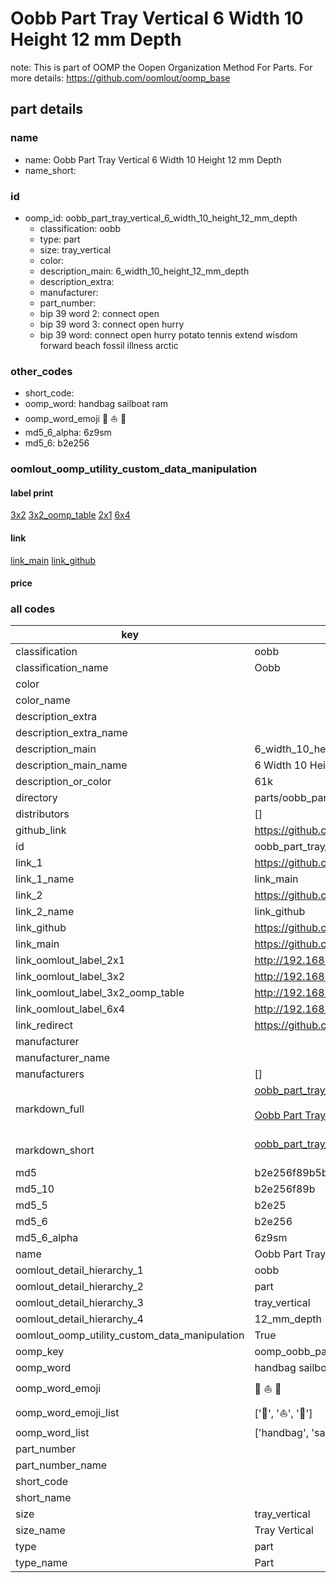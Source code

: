 # Oobb Part Tray Vertical 6 Width 10 Height 12 mm Depth  

note: This is part of OOMP the Oopen Organization Method For Parts. For more details: https://github.com/oomlout/oomp_base

##  part details
  







### name
* name: Oobb Part Tray Vertical 6 Width 10 Height 12 mm Depth
* name_short: 
### id
* oomp_id: oobb_part_tray_vertical_6_width_10_height_12_mm_depth
  * classification: oobb
  * type: part
  * size: tray_vertical
  * color: 
  * description_main: 6_width_10_height_12_mm_depth
  * description_extra: 
  * manufacturer: 
  * part_number: 
  * bip 39 word 2: connect open
  * bip 39 word 3: connect open hurry
  * bip 39 word: connect open hurry potato tennis extend wisdom forward beach fossil illness arctic

### other_codes
* short_code: 
* oomp_word: handbag sailboat ram
* oomp_word_emoji :handbag: :sailboat: :ram:
* md5_6_alpha: 6z9sm
* md5_6: b2e256






### oomlout_oomp_utility_custom_data_manipulation
#### label print
[3x2](http://192.168.1.245:1112/?label=oomp%206z9sm)
[3x2_oomp_table](http://192.168.1.108:1112/?label=oomp%206z9sm)
[2x1](http://192.168.1.242:1112/?label=oomp%206z9sm)
[6x4](http://192.168.1.55:1112/?label=oomp%206z9sm)    

#### link

[link_main](https://github.com/oomlout/oomlout_oomp_version_1_messy/tree/main/parts/oobb_part_tray_vertical_6_width_10_height_12_mm_depth) [link_github](https://github.com/oomlout/oomlout_oomp_version_1_messy/tree/main/parts/oobb_part_tray_vertical_6_width_10_height_12_mm_depth)                             

#### price







### all codes 
| key | value |  
| --- | --- |  
| classification | oobb |  
| classification_name | Oobb |  
| color |  |  
| color_name |  |  
| description_extra |  |  
| description_extra_name |  |  
| description_main | 6_width_10_height_12_mm_depth |  
| description_main_name | 6 Width 10 Height 12 mm Depth |  
| description_or_color | 61k |  
| directory | parts/oobb_part_tray_vertical_6_width_10_height_12_mm_depth |  
| distributors | [] |  
| github_link | https://github.com/oomlout/oomlout_oomp_part_src/tree/main/parts/oobb_part_tray_vertical_6_width_10_height_12_mm_depth |  
| id | oobb_part_tray_vertical_6_width_10_height_12_mm_depth |  
| link_1 | https://github.com/oomlout/oomlout_oomp_version_1_messy/tree/main/parts/oobb_part_tray_vertical_6_width_10_height_12_mm_depth |  
| link_1_name | link_main |  
| link_2 | https://github.com/oomlout/oomlout_oomp_version_1_messy/tree/main/parts/oobb_part_tray_vertical_6_width_10_height_12_mm_depth |  
| link_2_name | link_github |  
| link_github | https://github.com/oomlout/oomlout_oomp_version_1_messy/tree/main/parts/oobb_part_tray_vertical_6_width_10_height_12_mm_depth |  
| link_main | https://github.com/oomlout/oomlout_oomp_version_1_messy/tree/main/parts/oobb_part_tray_vertical_6_width_10_height_12_mm_depth |  
| link_oomlout_label_2x1 | http://192.168.1.242:1112/?label=oomp%206z9sm |  
| link_oomlout_label_3x2 | http://192.168.1.245:1112/?label=oomp%206z9sm |  
| link_oomlout_label_3x2_oomp_table | http://192.168.1.108:1112/?label=oomp%206z9sm |  
| link_oomlout_label_6x4 | http://192.168.1.55:1112/?label=oomp%206z9sm |  
| link_redirect | https://github.com/oomlout/oomlout_oomp_version_1_messy/tree/main/parts/oobb_part_tray_vertical_6_width_10_height_12_mm_depth |  
| manufacturer |  |  
| manufacturer_name |  |  
| manufacturers | [] |  
| markdown_full | [oobb_part_tray_vertical_6_width_10_height_12_mm_depth](none)<br>[](none)<br>[Oobb Part Tray Vertical 6 Width 10 Height 12 Mm Depth](none)<br><br> |  
| markdown_short | [oobb_part_tray_vertical_6_width_10_height_12_mm_depth](none)<br><br> |  
| md5 | b2e256f89b5bdf8943ef9a8cdf66c979 |  
| md5_10 | b2e256f89b |  
| md5_5 | b2e25 |  
| md5_6 | b2e256 |  
| md5_6_alpha | 6z9sm |  
| name | Oobb Part Tray Vertical 6 Width 10 Height 12 mm Depth |  
| oomlout_detail_hierarchy_1 | oobb |  
| oomlout_detail_hierarchy_2 | part |  
| oomlout_detail_hierarchy_3 | tray_vertical |  
| oomlout_detail_hierarchy_4 | 12_mm_depth |  
| oomlout_oomp_utility_custom_data_manipulation | True |  
| oomp_key | oomp_oobb_part_tray_vertical_6_width_10_height_12_mm_depth |  
| oomp_word | handbag sailboat ram |  
| oomp_word_emoji | :handbag: :sailboat: :ram: |  
| oomp_word_emoji_list | [':handbag:', ':sailboat:', ':ram:'] |  
| oomp_word_list | ['handbag', 'sailboat', 'ram'] |  
| part_number |  |  
| part_number_name |  |  
| short_code |  |  
| short_name |  |  
| size | tray_vertical |  
| size_name | Tray Vertical |  
| type | part |  
| type_name | Part |  
